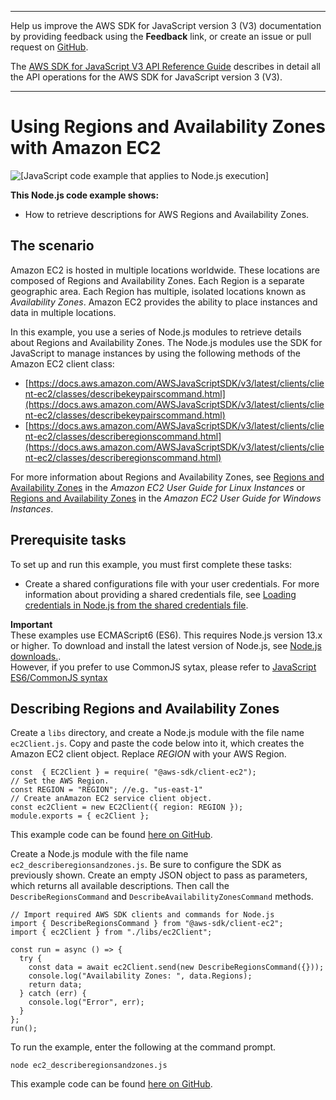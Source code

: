 --------

Help us improve the AWS SDK for JavaScript version 3 \(V3\) documentation by providing feedback using the **Feedback** link, or create an issue or pull request on [GitHub](https://github.com/awsdocs/aws-sdk-for-javascript-v3)\.

 The [AWS SDK for JavaScript V3 API Reference Guide](https://docs.aws.amazon.com/AWSJavaScriptSDK/v3/latest/index.html) describes in detail all the API operations for the AWS SDK for JavaScript version 3 \(V3\)\.

--------

# Using Regions and Availability Zones with Amazon EC2<a name="ec2-example-regions-availability-zones"></a>

![\[JavaScript code example that applies to Node.js execution\]](http://docs.aws.amazon.com/sdk-for-javascript/v3/developer-guide/images/nodeicon.png)

**This Node\.js code example shows:**
+ How to retrieve descriptions for AWS Regions and Availability Zones\.

## The scenario<a name="ec2-example-regions-availability-zones-scenario"></a>

Amazon EC2 is hosted in multiple locations worldwide\. These locations are composed of Regions and Availability Zones\. Each Region is a separate geographic area\. Each Region has multiple, isolated locations known as *Availability Zones*\. Amazon EC2 provides the ability to place instances and data in multiple locations\. 

In this example, you use a series of Node\.js modules to retrieve details about Regions and Availability Zones\. The Node\.js modules use the SDK for JavaScript to manage instances by using the following methods of the Amazon EC2 client class:
+ [https://docs.aws.amazon.com/AWSJavaScriptSDK/v3/latest/clients/client-ec2/classes/describekeypairscommand.html](https://docs.aws.amazon.com/AWSJavaScriptSDK/v3/latest/clients/client-ec2/classes/describekeypairscommand.html)
+ [https://docs.aws.amazon.com/AWSJavaScriptSDK/v3/latest/clients/client-ec2/classes/describeregionscommand.html](https://docs.aws.amazon.com/AWSJavaScriptSDK/v3/latest/clients/client-ec2/classes/describeregionscommand.html)

For more information about Regions and Availability Zones, see [Regions and Availability Zones](https://docs.aws.amazon.com/AWSEC2/latest/UserGuide/using-regions-availability-zones.html) in the *Amazon EC2 User Guide for Linux Instances* or [Regions and Availability Zones](https://docs.aws.amazon.com/AWSEC2/latest/WindowsGuide/using-regions-availability-zones.html) in the *Amazon EC2 User Guide for Windows Instances*\.

## Prerequisite tasks<a name="ec2-example-regions-availability-prerequisites"></a>

To set up and run this example, you must first complete these tasks:
+ Create a shared configurations file with your user credentials\. For more information about providing a shared credentials file, see [Loading credentials in Node\.js from the shared credentials file](loading-node-credentials-shared.md)\.

**Important**  
These examples use ECMAScript6 \(ES6\)\. This requires Node\.js version 13\.x or higher\. To download and install the latest version of Node\.js, see [Node\.js downloads\.](https://nodejs.org/en/download)\.  
However, if you prefer to use CommonJS sytax, please refer to [JavaScript ES6/CommonJS syntax](sdk-example-javascript-syntax.md)

## Describing Regions and Availability Zones<a name="ec2-example-regions-availability-describing"></a>

Create a `libs` directory, and create a Node\.js module with the file name `ec2Client.js`\. Copy and paste the code below into it, which creates the Amazon EC2 client object\. Replace *REGION* with your AWS Region\.

```
const  { EC2Client } = require( "@aws-sdk/client-ec2");
// Set the AWS Region.
const REGION = "REGION"; //e.g. "us-east-1"
// Create anAmazon EC2 service client object.
const ec2Client = new EC2Client({ region: REGION });
module.exports = { ec2Client };
```

This example code can be found [here on GitHub](https://github.com/awsdocs/aws-doc-sdk-examples/blob/master/javascriptv3/example_code/ec2/src/libs/ec2Client.js)\.

Create a Node\.js module with the file name `ec2_describeregionsandzones.js`\. Be sure to configure the SDK as previously shown\. Create an empty JSON object to pass as parameters, which returns all available descriptions\. Then call the `DescribeRegionsCommand` and `DescribeAvailabilityZonesCommand` methods\.

```
// Import required AWS SDK clients and commands for Node.js
import { DescribeRegionsCommand } from "@aws-sdk/client-ec2";
import { ec2Client } from "./libs/ec2Client";

const run = async () => {
  try {
    const data = await ec2Client.send(new DescribeRegionsCommand({}));
    console.log("Availability Zones: ", data.Regions);
    return data;
  } catch (err) {
    console.log("Error", err);
  }
};
run();
```

To run the example, enter the following at the command prompt\.

```
node ec2_describeregionsandzones.js 
```

This example code can be found [here on GitHub](https://github.com/awsdocs/aws-doc-sdk-examples/blob/master/javascriptv3/example_code/ec2/src/ec2_describeregionsandzones.js)\.